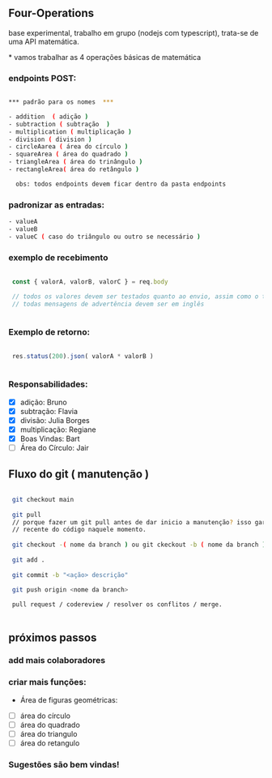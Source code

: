 ## Four-Operations

base experimental, trabalho em grupo (nodejs com typescript), trata-se de uma API matemática.
<p>* vamos trabalhar as 4 operações básicas de matemática</p>

### endpoints POST:
``` bash

*** padrão para os nomes  ***

- addition  ( adição )
- subtraction ( subtração  )
- multiplication ( multiplicação )
- division ( division )
- circleAarea ( área do círculo )
- squareArea ( área do quadrado )
- triangleArea ( área do trinângulo )
- rectangleArea( área do retângulo )

  obs: todos endpoints devem ficar dentro da pasta endpoints

```
### padronizar as entradas:
```bash
- valueA
- valueB
- valueC ( caso do triângulo ou outro se necessário )
```

### exemplo de recebimento
```js
 
 const { valorA, valorB, valorC } = req.body

 // todos os valores devem ser testados quanto ao envio, assim como o type.
 // todas mensagens de advertência devem ser em inglês
 
```
### Exemplo de retorno:
```js

 res.status(200).json( valorA * valorB )
 
```

### Responsabilidades:

- [x] adição: Bruno
- [x] subtração: Flavia
- [x] divisão: Julia Borges
- [x] multiplicação: Regiane
- [x] Boas Vindas: Bart
- [ ] Área do Círculo: Jair

## Fluxo do git ( manutenção ) 

```bash

 git checkout main
 
 git pull
 // porque fazer um git pull antes de dar inicio a manutenção? isso garante que vai pegar a versão mais
 // recente do código naquele momento.
 
 git checkout -( nome da branch ) ou git ckeckout -b ( nome da branch )
 
 git add .
 
 git commit -b "<ação> descrição"
 
 git push origin <nome da branch>

 pull request / codereview / resolver os conflitos / merge.
 
```

## próximos passos 
### add mais colaboradores
### criar mais funções: 
  - Área de figuras geométricas:
  - [ ] área do círculo
  - [ ] área do quadrado
  - [ ] área do triangulo
  - [ ] área do retangulo

### Sugestões são bem vindas!
